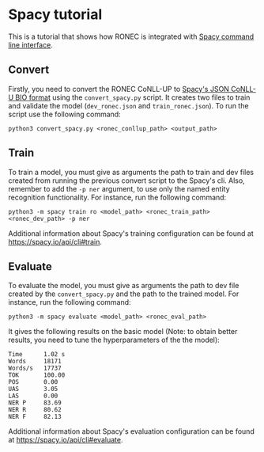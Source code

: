 # Spacy tutorial

This is a tutorial that shows how RONEC is integrated with [Spacy command line interface](https://spacy.io/api/cli).

## Convert 

Firstly, you need to convert the RONEC CoNLL-UP to [Spacy's JSON CoNLL-U BIO format](https://spacy.io/api/annotation#json-input) using the
`convert_spacy.py` script. It creates two files to train and validate the model (`dev_ronec.json` and `train_ronec.json`). To run the script use the following command:

```
python3 convert_spacy.py <ronec_conllup_path> <output_path>
```

## Train

To train a model, you must give as arguments the path to train and dev files created from running the previous convert script to 
the Spacy's cli. Also, remember to add the `-p ner` argument, to use only the named entity recognition functionality. For instance,
run the following command:

```
python3 -m spacy train ro <model_path> <ronec_train_path> <ronec_dev_path> -p ner
```

Additional information about Spacy's training configuration can be found at https://spacy.io/api/cli#train.

## Evaluate

To evaluate the model, you must give as arguments the path to dev file created by the `convert_spacy.py` and the path to the trained model.
For instance, run the following command:

``` 
python3 -m spacy evaluate <model_path> <ronec_eval_path>
```

It gives the following results on the basic model (Note: to obtain better results, you need to tune the hyperparameters of the the model):

```
Time      1.02 s
Words     18171
Words/s   17737
TOK       100.00
POS       0.00
UAS       3.05
LAS       0.00
NER P     83.69
NER R     80.62
NER F     82.13
```

Additional information about Spacy's evaluation configuration can be found at https://spacy.io/api/cli#evaluate.
